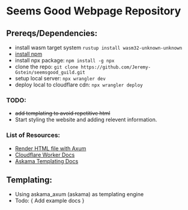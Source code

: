 # Seems Good Webpage Repository

## Prereqs/Dependencies:
- install wasm target system
  `rustup install wasm32-unknown-unknown`
- [install npm](https://docs.npmjs.com/downloading-and-installing-node-js-and-npm)
- install npx package:
  `npm install -g npx`
- clone the repo:
  `git clone https://github.com/Jeremy-Gstein/seemsgood_guild.git`
- setup local server:
    `npx wrangler dev`
- deploy local to cloudflare cdn:
  `npx wrangler deploy`

### TODO:
- ~~add templating to avoid repetitive html~~
- Start styling the website and adding relevent information.

### List of Resources:
- [Render HTML file with Axum](https://github.com/programatik29/axum-tutorial)
- [Cloudflare Worker Docs](https://developers.cloudflare.com/workers/)
- [Askama Templating Docs](https://djc.github.io/askama/)

## Templating:
- Using askama_axum (askama) as templating engine
- Todo: { Add example docs }
